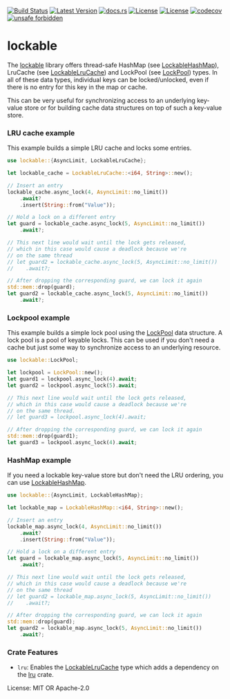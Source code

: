 [![Build Status](https://github.com/smessmer/lockable/actions/workflows/ci.yml/badge.svg)](https://github.com/smessmer/lockable/actions/workflows/ci.yml)
[![Latest Version](https://img.shields.io/crates/v/lockable.svg)](https://crates.io/crates/lockable)
[![docs.rs](https://docs.rs/lockable/badge.svg)](https://docs.rs/lockable)
[![License](https://img.shields.io/badge/license-MIT-blue.svg)](https://github.com/smessmer/lockable/blob/master/LICENSE-MIT)
[![License](https://img.shields.io/badge/license-APACHE-blue.svg)](https://github.com/smessmer/lockable/blob/master/LICENSE-APACHE)
[![codecov](https://codecov.io/gh/smessmer/lockable/branch/master/graph/badge.svg?token=FRSBH7YYA9)](https://codecov.io/gh/smessmer/lockable)
[![unsafe forbidden](https://img.shields.io/badge/unsafe-forbidden-success.svg)](https://github.com/rust-secure-code/safety-dance/)

# lockable

<!-- cargo-rdme start -->

The [lockable](https://crates.io/crates/lockable) library offers thread-safe
HashMap (see [LockableHashMap](https://docs.rs/lockable/latest/lockable/lockable_hash_map/struct.LockableHashMap.html)),
LruCache (see [LockableLruCache](https://docs.rs/lockable/latest/lockable/lockable_lru_cache/struct.LockableLruCache.html))
and LockPool (see [LockPool](https://docs.rs/lockable/latest/lockable/lockpool/struct.LockPool.html)) types. In all of these
data types, individual keys can be locked/unlocked, even if there is no entry
for this key in the map or cache.

This can be very useful for synchronizing access to an underlying key-value
store or for building cache data structures on top of such a key-value store.

### LRU cache example
This example builds a simple LRU cache and locks some entries.
```rust
use lockable::{AsyncLimit, LockableLruCache};

let lockable_cache = LockableLruCache::<i64, String>::new();

// Insert an entry
lockable_cache.async_lock(4, AsyncLimit::no_limit())
    .await?
    .insert(String::from("Value"));

// Hold a lock on a different entry
let guard = lockable_cache.async_lock(5, AsyncLimit::no_limit())
    .await?;

// This next line would wait until the lock gets released,
// which in this case would cause a deadlock because we're
// on the same thread
// let guard2 = lockable_cache.async_lock(5, AsyncLimit::no_limit())
//    .await?;

// After dropping the corresponding guard, we can lock it again
std::mem::drop(guard);
let guard2 = lockable_cache.async_lock(5, AsyncLimit::no_limit())
    .await?;
```

### Lockpool example
This example builds a simple lock pool using the [LockPool](https://docs.rs/lockable/latest/lockable/lockpool/struct.LockPool.html)
data structure. A lock pool is a pool of keyable locks. This can be used if
you don't need a cache but just some way to synchronize access to an underlying
resource.
```rust
use lockable::LockPool;

let lockpool = LockPool::new();
let guard1 = lockpool.async_lock(4).await;
let guard2 = lockpool.async_lock(5).await;

// This next line would wait until the lock gets released,
// which in this case would cause a deadlock because we're
// on the same thread.
// let guard3 = lockpool.async_lock(4).await;

// After dropping the corresponding guard, we can lock it again
std::mem::drop(guard1);
let guard3 = lockpool.async_lock(4).await;
```

### HashMap example
If you need a lockable key-value store but don't need the LRU ordering,
you can use [LockableHashMap](https://docs.rs/lockable/latest/lockable/lockable_hash_map/struct.LockableHashMap.html).
```rust
use lockable::{AsyncLimit, LockableHashMap};

let lockable_map = LockableHashMap::<i64, String>::new();

// Insert an entry
lockable_map.async_lock(4, AsyncLimit::no_limit())
    .await?
    .insert(String::from("Value"));

// Hold a lock on a different entry
let guard = lockable_map.async_lock(5, AsyncLimit::no_limit())
    .await?;

// This next line would wait until the lock gets released,
// which in this case would cause a deadlock because we're
// on the same thread
// let guard2 = lockable_map.async_lock(5, AsyncLimit::no_limit())
//    .await?;

// After dropping the corresponding guard, we can lock it again
std::mem::drop(guard);
let guard2 = lockable_map.async_lock(5, AsyncLimit::no_limit())
    .await?;
```

### Crate Features
- `lru`: Enables the [LockableLruCache](https://docs.rs/lockable/latest/lockable/lockable_lru_cache/struct.LockableLruCache.html)
   type which adds a dependency on the [lru](https://crates.io/crates/lru) crate.

<!-- cargo-rdme end -->

License: MIT OR Apache-2.0
